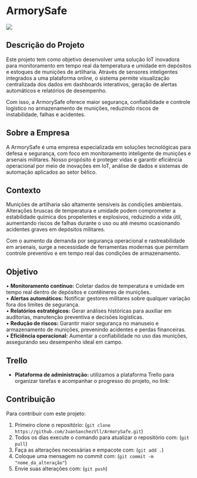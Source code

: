# ArmorySafe

<img src="https://www.forte.jor.br/wp-content/uploads/2020/07/Exame-de-Valor-Bal%C3%ADstico-da-muni%C3%A7%C3%A3o-155-mm-do-obuseiro-M109-A5BR-6.jpg">

## Descrição do Projeto

Este projeto tem como objetivo desenvolver uma solução IoT inovadora para monitoramento em tempo real da temperatura e umidade em depósitos e estoques de munições de artilharia. Através de sensores inteligentes integrados a uma plataforma online, o sistema permite visualização centralizada dos dados em dashboards interativos, geração de alertas automáticos e relatórios de desempenho.

Com isso, a ArmorySafe oferece maior segurança, confiabilidade e controle logístico no armazenamento de munições, reduzindo riscos de instabilidade, falhas e acidentes. 

## Sobre a Empresa

A ArmorySafe é uma empresa especializada em soluções tecnológicas para defesa e segurança, com foco em monitoramento inteligente de munições e arsenais militares. Nosso propósito é proteger vidas e garantir eficiência operacional por meio de inovações em IoT, análise de dados e sistemas de automação aplicados ao setor bélico.


## Contexto

Munições de artilharia são altamente sensíveis às condições ambientais. Alterações bruscas de temperatura e umidade podem comprometer a estabilidade química dos propelentes e explosivos, reduzindo a vida útil, aumentando riscos de falhas durante o uso ou até mesmo ocasionando acidentes graves em depósitos militares.

Com o aumento da demanda por segurança operacional e rastreabilidade em arsenais, surge a necessidade de ferramentas modernas que permitam controle preventivo e em tempo real das condições de armazenamento.

## Objetivo

•	**Monitoramento contínuo:** Coletar dados de temperatura e umidade em tempo real dentro de depósitos e contêineres de munições. <br>
•	**Alertas automáticos:** Notificar gestores militares sobre qualquer variação fora dos limites de segurança.<br>
•	**Relatórios estratégicos:** Gerar análises históricas para auxiliar em auditorias, manutenção preventiva e decisões logísticas.<br>
•	**Redução de riscos:** Garantir maior segurança no manuseio e armazenamento de munições, prevenindo acidentes e perdas financeiras.<br>
•	**Eficiência operacional:** Aumentar a confiabilidade no uso das munições, assegurando seu desempenho ideal em campo.

## Trello
- **Plataforma de administração:** utilizamos a plataforma Trello para organizar tarefas e acompanhar o progresso do projeto, no link: 

## Contribuição

Para contribuir com este projeto:
1. Primeiro clone o repositório: (`git clone https://github.com/JuanSanchezVll/ArmorySafe.git`)
2. Todos os dias execute o comando para atualizar o repositório com: (`git pull`)
3. Faça as alterações necessárias e empacote com: (`git add .`)
4. Coloque uma mensagem no commit com: (`git commit -m "nome_da_alteração"`)
5. Envie suas alterações com: (`git push`)
